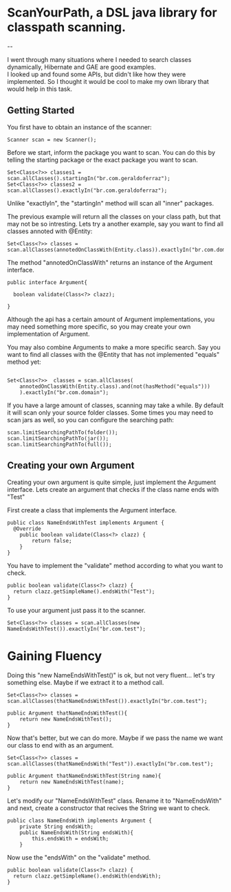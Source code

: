 ScanYourPath, a DSL java library for classpath scanning.
==
--

I went through many situations where I needed to search classes dynamically, Hibernate and GAE are good examples.  
I looked up and found some APIs, but didn't like how they were implemented. So I thought it would be cool to make my own library that would help in this task.  

Getting Started
--

You first have to obtain an instance of the scanner:
````
Scanner scan = new Scanner();
````

Before we start, inform the package you want to scan. You can do this by telling the starting package
or the exact package you want to scan.
````
Set<Class<?>> classes1 = scan.allClasses().startingIn("br.com.geraldoferraz");
Set<Class<?>> classes2 = scan.allClasses().exactlyIn("br.com.geraldoferraz");
````
Unlike "exactlyIn", the "startingIn" method will scan all "inner" packages.

The previous example will return all the classes on your class path, but that may not be so intresting.
Lets try a another example, say you want to find all classes annoted with @Entity:
````
Set<Class<?>> classes = scan.allClasses(annotedOnClassWith(Entity.class)).exactlyIn("br.com.domain");
````
The method "annotedOnClassWith" returns an instance of the Argument interface.
````
public interface Argument{

  boolean validate(Class<?> clazz);

}
````
Although the api has a certain amount of Argument implementations, you may need something more specific,
so you may create your own implementation of Argument.

You may also combine Arguments to make a more specific search. Say you want to find all classes with the @Entity
that has not implemented "equals" method yet:

````

Set<Class<?>>  classes = scan.allClasses(
    annotedOnClassWith(Entity.class).and(not(hasMethod("equals")))
    ).exactlyIn("br.com.domain");
````
If you have a large amount of classes, scanning may take a while.
By default it will scan only your source folder classes. 
Some times you may need to scan jars as well, so you can configure the searching path:
````
scan.limitSearchingPathTo(folder());
scan.limitSearchingPathTo(jar());
scan.limitSearchingPathTo(full());
````

Creating your own Argument
--
Creating your own argument is quite simple, just implement the Argument interface.
Lets create an argument that checks if the class name ends with "Test"

First create a class that implements the Argument interface.
````
public class NameEndsWithTest implements Argument {
  @Override
    public boolean validate(Class<?> clazz) {
        return false;
    }
}
````
You have to implement the "validate" method according to what you want to check.

````
public boolean validate(Class<?> clazz) {
  return clazz.getSimpleName().endsWith("Test");
}
````
To use your argument just pass it to the scanner.
````
Set<Class<?>> classes = scan.allClasses(new NameEndsWithTest()).exactlyIn("br.com.test");
````

Gaining Fluency
==
Doing this "new NameEndsWithTest()" is ok, but not very fluent... let's try something else. 
Maybe if we extract it to a method call.
````
Set<Class<?>> classes = scan.allClasses(thatNameEndsWithTest()).exactlyIn("br.com.test");

public Argument thatNameEndsWithTest(){
    return new NameEndsWithTest();
}

````
Now that's better, but we can do more. 
Maybe if we pass the name we want our class to end with as an argument.
````
Set<Class<?>> classes = scan.allClasses(thatNameEndsWith("Test")).exactlyIn("br.com.test");

public Argument thatNameEndsWithTest(String name){
    return new NameEndsWithTest(name);
}
````
Let's modify our "NameEndsWithTest" class. 
Rename it to "NameEndsWith" and next, create a constructor that recives the String we want to check.
````
public class NameEndsWith implements Argument {
    private String endsWith;
    public NameEndsWith(String endsWith){
        this.endsWith = endsWith;
    }
````
Now use the "endsWith" on the "validate" method.
````
public boolean validate(Class<?> clazz) {
  return clazz.getSimpleName().endsWith(endsWith);
}
````
